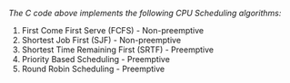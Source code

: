 *The C code above implements the following CPU Scheduling algorithms:*

1. First Come First Serve (FCFS) - Non-preemptive
2. Shortest Job First (SJF) - Non-preemptive
3. Shortest Time Remaining First (SRTF) - Preemptive
4. Priority Based Scheduling - Preemptive
5. Round Robin Scheduling - Preemptive
